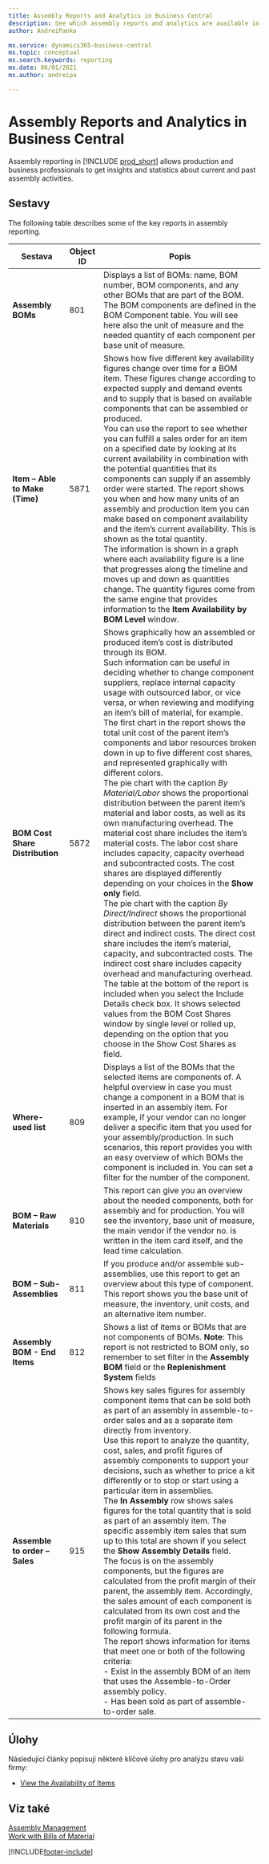 ```yaml
---
title: Assembly Reports and Analytics in Business Central
description: See which assembly reports and analytics are available in the standard version of Business Central so that you can keep track of your business.
author: AndreiPanko

ms.service: dynamics365-business-central
ms.topic: conceptual
ms.search.keywords: reporting
ms.date: 06/01/2021
ms.author: andreipa

---
```

# Assembly Reports and Analytics in Business Central

Assembly reporting in [!INCLUDE [prod_short](includes/prod_short.md)] allows production and business professionals to get insights and statistics about current and past assembly activities.

## Sestavy

The following table describes some of the key reports in assembly reporting.

| Sestava | Object ID | Popis |
|---------|---------|---------|
| **Assembly BOMs** | 801 | Displays a list of BOMs: name, BOM number, BOM components, and any other BOMs that are part of the BOM. The BOM components are defined in the BOM Component table. You will see here also the unit of measure and the needed quantity of each component per base unit of measure. |
| **Item – Able to Make (Time)** | 5871 | Shows how five different key availability figures change over time for a BOM item. These figures change according to expected supply and demand events and to supply that is based on available components that can be assembled or produced.<br>You can use the report to see whether you can fulfill a sales order for an item on a specified date by looking at its current availability in combination with the potential quantities that its components can supply if an assembly order were started. The report shows you when and how many units of an assembly and production item you can make based on component availability and the item’s current availability. This is shown as the total quantity.<br>The information is shown in a graph where each availability figure is a line that progresses along the timeline and moves up and down as quantities change. The quantity figures come from the same engine that provides information to the **Item Availability by BOM Level** window. |
| **BOM Cost Share Distribution** | 5872 | Shows graphically how an assembled or produced item’s cost is distributed through its BOM.<br>Such information can be useful in deciding whether to change component suppliers, replace internal capacity usage with outsourced labor, or vice versa, or when reviewing and modifying an item’s bill of material, for example.<br>The first chart in the report shows the total unit cost of the parent item’s components and labor resources broken down in up to five different cost shares, and represented graphically with different colors.<br>The pie chart with the caption *By Material/Labor* shows the proportional distribution between the parent item’s material and labor costs, as well as its own manufacturing overhead. The material cost share includes the item’s material costs. The labor cost share includes capacity, capacity overhead and subcontracted costs. The cost shares are displayed differently depending on your choices in the **Show only** field.<br>The pie chart with the caption *By Direct/Indirect* shows the proportional distribution between the parent item’s direct and indirect costs. The direct cost share includes the item’s material, capacity, and subcontracted costs. The indirect cost share includes capacity overhead and manufacturing overhead.<br>The table at the bottom of the report is included when you select the Include Details check box. It shows selected values from the BOM Cost Shares window by single level or rolled up, depending on the option that you choose in the Show Cost Shares as field. |
| **Where-used list** | 809 | Displays a list of the BOMs that the selected items are components of. A helpful overview in case you must change a component in a BOM that is inserted in an assembly item. For example, if your vendor can no longer deliver a specific item that you used for your assembly/production. In such scenarios, this report provides you with an easy overview of which BOMs the component is included in. You can set a filter for the number of the component. |
| **BOM – Raw Materials** | 810 | This report can give you an overview about the needed components, both for assembly and for production. You will see the inventory, base unit of measure, the main vendor if the vendor no. is written in the item card itself, and the lead time calculation. |
| **BOM – Sub-Assemblies** | 811 | If you produce and/or assemble sub-assemblies, use this report to get an overview about this type of component. This report shows you the base unit of measure, the inventory, unit costs, and an alternative item number. |
| **Assembly BOM - End Items** | 812 | Shows a list of items or BOMs that are not components of BOMs. **Note**: This report is not restricted to BOM only, so remember to set filter in the **Assembly BOM** field or the **Replenishment System** fields |
| **Assemble to order – Sales** | 915 | Shows key sales figures for assembly component items that can be sold both as part of an assembly in assemble-to-order sales and as a separate item directly from inventory.<br>Use this report to analyze the quantity, cost, sales, and profit figures of assembly components to support your decisions, such as whether to price a kit differently or to stop or start using a particular item in assemblies.<br>The **In Assembly** row shows sales figures for the total quantity that is sold as part of an assembly item. The specific assembly item sales that sum up to this total are shown if you select the **Show Assembly Details** field.<br>The focus is on the assembly components, but the figures are calculated from the profit margin of their parent, the assembly item. Accordingly, the sales amount of each component is calculated from its own cost and the profit margin of its parent in the following formula.<br>The report shows information for items that meet one or both of the following criteria:<br>- Exist in the assembly BOM of an item that uses the Assemble-to-Order assembly policy.<br>- Has been sold as part of assemble-to-order sale. |

## Úlohy

Následující články popisují některé klíčové úlohy pro analýzu stavu vaší firmy:

* [View the Availability of Items](inventory-how-availability-overview.md)

## Viz také

[Assembly Management](assembly-assemble-items.md)  
[Work with Bills of Material](inventory-how-work-boms.md)


[!INCLUDE[footer-include](includes/footer-banner.md)]
